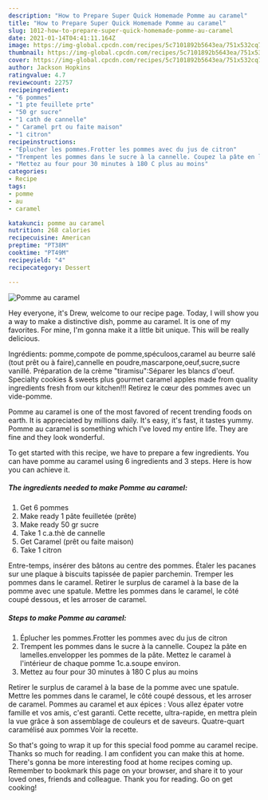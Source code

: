 ```yaml
---
description: "How to Prepare Super Quick Homemade Pomme au caramel"
title: "How to Prepare Super Quick Homemade Pomme au caramel"
slug: 1012-how-to-prepare-super-quick-homemade-pomme-au-caramel
date: 2021-01-14T04:41:11.164Z
image: https://img-global.cpcdn.com/recipes/5c7101892b5643ea/751x532cq70/pomme-au-caramel-photo-principale-de-la-recette.jpg
thumbnail: https://img-global.cpcdn.com/recipes/5c7101892b5643ea/751x532cq70/pomme-au-caramel-photo-principale-de-la-recette.jpg
cover: https://img-global.cpcdn.com/recipes/5c7101892b5643ea/751x532cq70/pomme-au-caramel-photo-principale-de-la-recette.jpg
author: Jackson Hopkins
ratingvalue: 4.7
reviewcount: 22757
recipeingredient:
- "6 pommes"
- "1 pte feuillete prte"
- "50 gr sucre"
- "1 cath de cannelle"
- " Caramel prt ou faite maison"
- "1 citron"
recipeinstructions:
- "Éplucher les pommes.Frotter les pommes avec du jus de citron"
- "Trempent les pommes dans le sucre à la cannelle. Coupez la pâte en lamelles.envelopper les pommes de la pâte. Mettez le caramel à l&#39;intérieur de chaque pomme 1c.a.soupe environ."
- "Mettez au four pour 30 minutes à 180 C plus au moins"
categories:
- Recipe
tags:
- pomme
- au
- caramel

katakunci: pomme au caramel 
nutrition: 268 calories
recipecuisine: American
preptime: "PT38M"
cooktime: "PT49M"
recipeyield: "4"
recipecategory: Dessert

---
```



![Pomme au caramel](https://img-global.cpcdn.com/recipes/5c7101892b5643ea/751x532cq70/pomme-au-caramel-photo-principale-de-la-recette.jpg)

Hey everyone, it's Drew, welcome to our recipe page. Today, I will show you a way to make a distinctive dish, pomme au caramel. It is one of my favorites. For mine, I'm gonna make it a little bit unique. This will be really delicious.

Ingrédients: pomme,compote de pomme,spéculoos,caramel au beurre salé (tout prêt ou à faire),cannelle en poudre,mascarpone,oeuf,sucre,sucre vanillé. Préparation de la crème &#34;tiramisu&#34;:Séparer les blancs d&#39;oeuf. Specialty cookies &amp; sweets plus gourmet caramel apples made from quality ingredients fresh from our kitchen!!! Retirez le cœur des pommes avec un vide-pomme.

Pomme au caramel is one of the most favored of recent trending foods on earth. It is appreciated by millions daily. It's easy, it's fast, it tastes yummy. Pomme au caramel is something which I've loved my entire life. They are fine and they look wonderful.


To get started with this recipe, we have to prepare a few ingredients. You can have pomme au caramel using 6 ingredients and 3 steps. Here is how you can achieve it.

<!--inarticleads1-->

##### The ingredients needed to make Pomme au caramel:

1. Get 6 pommes
1. Make ready 1 pâte feuilletée (prête)
1. Make ready 50 gr sucre
1. Take 1 c.a.thè de cannelle
1. Get  Caramel (prêt ou faite maison)
1. Take 1 citron


Entre-temps, insérer des bâtons au centre des pommes. Étaler les pacanes sur une plaque à biscuits tapissée de papier parchemin. Tremper les pommes dans le caramel. Retirer le surplus de caramel à la base de la pomme avec une spatule. Mettre les pommes dans le caramel, le côté coupé dessous, et les arroser de caramel. 

<!--inarticleads2-->

##### Steps to make Pomme au caramel:

1. Éplucher les pommes.Frotter les pommes avec du jus de citron
1. Trempent les pommes dans le sucre à la cannelle. Coupez la pâte en lamelles.envelopper les pommes de la pâte. Mettez le caramel à l&#39;intérieur de chaque pomme 1c.a.soupe environ.
1. Mettez au four pour 30 minutes à 180 C plus au moins


Retirer le surplus de caramel à la base de la pomme avec une spatule. Mettre les pommes dans le caramel, le côté coupé dessous, et les arroser de caramel. Pommes au caramel et aux épices : Vous allez épater votre famille et vos amis, c&#39;est garanti. Cette recette, ultra-rapide, en mettra plein la vue grâce à son assemblage de couleurs et de saveurs. Quatre-quart caramélisé aux pommes Voir la recette. 

So that's going to wrap it up for this special food pomme au caramel recipe. Thanks so much for reading. I am confident you can make this at home. There's gonna be more interesting food at home recipes coming up. Remember to bookmark this page on your browser, and share it to your loved ones, friends and colleague. Thank you for reading. Go on get cooking!
